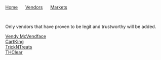 <html lang="en-US">
  <head>
	  <meta charset="UTF-8">
          <meta name="viewport" content="width=device-width, initial-scale=1.0, maximum-scale=1.0, minimum-scale=1.0">
          <meta property="og:title" content="Practical Onions Links" />
          <meta name="twitter:title" content="Practical Onions Links" />
          <meta name="description" content="Includes the most current links to markets and vendors shops. Also includes some of the more popular vendor's public key as well market public key">
    <link rel="stylesheet" href="/hacker/assets/css/style.css?v=e193e8e825d1db5b6c1761cb8026a0d6f0e29142">
    <title>Practical Onions</title>
  </head>
	<body>
		<p>
			<a href="https://impracticaljokers.github.io/DarkWebLinks.html" style="margin-right:20px">Home</a>
          		<a href="https://impracticaljokers.github.io/" style="margin-right:20px">Vendors</a>
          		<a href="https://impracticaljokers.github.io/Markets.html" style="margin-right:20px">Markets</a>
	  	</p><br>
	    <p> Only vendors that have proven to be legit and trustworthy will be added.</p>
	    <a href="./vendors/VendyMcVendyFace.txt">Vendy McVendface</a><br>
	    <a href="./vendors/VendyMcVendyFace.txt">CartKing</a><br>
	    <a href="./vendors/TreesNTreats.txt">TrickNTreats</a><br>
	    <a href="./vendors/THClear.txt">THClear</a><br>
	</body>
</html>
